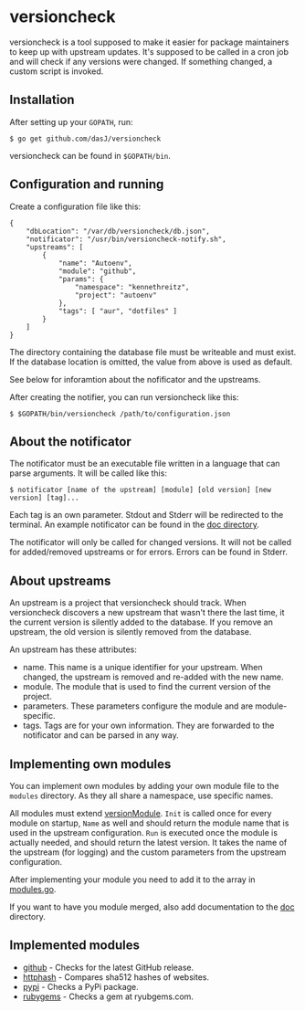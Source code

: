 # versioncheck

versioncheck is a tool supposed to make it easier for package maintainers to keep up with upstream updates.
It's supposed to be called in a cron job and will check if any versions were changed.
If something changed, a custom script is invoked.

## Installation

After setting up your `GOPATH`, run:

```
$ go get github.com/dasJ/versioncheck
```

versioncheck can be found in `$GOPATH/bin`.

## Configuration and running

Create a configuration file like this:

```
{
	"dbLocation": "/var/db/versioncheck/db.json",
	"notificator": "/usr/bin/versioncheck-notify.sh",
	"upstreams": [
		{
			"name": "Autoenv",
			"module": "github",
			"params": {
				"namespace": "kennethreitz",
				"project": "autoenv"
			},
			"tags": [ "aur", "dotfiles" ]
		}
	]
}
```

The directory containing the database file must be writeable and must exist.
If the database location is omitted, the value from above is used as default.

See below for inforamtion about the nofificator and the upstreams.

After creating the notifier, you can run versioncheck like this:

```
$ $GOPATH/bin/versioncheck /path/to/configuration.json
```

## About the notificator

The notificator must be an executable file written in a language that can parse arguments.
It will be called like this:

```
$ notificator [name of the upstream] [module] [old version] [new version] [tag]...
```

Each tag is an own parameter.
Stdout and Stderr will be redirected to the terminal.
An example notificator can be found in the [doc directory](doc/notificator-example.sh).

The notificator will only be called for changed versions.
It will not be called for added/removed upstreams or for errors.
Errors can be found in Stderr.

## About upstreams

An upstream is a project that versioncheck should track.
When versioncheck discovers a new upstream that wasn't there the last time, it the current version is silently added to the database.
If you remove an upstream, the old version is silently removed from the database.

An upstream has these attributes:

- name. This name is a unique identifier for your upstream. When changed, the upstream is removed and re-added with the new name.
- module. The module that is used to find the current version of the project.
- parameters. These parameters configure the module and are module-specific.
- tags. Tags are for your own information. They are forwarded to the notificator and can be parsed in any way.

## Implementing own modules

You can implement own modules by adding your own module file to the `modules` directory.
As they all share a namespace, use specific names.

All modules must extend [versionModule](moduleRunner/module.go).
`Init` is called once for every module on startup, `Name` as well and should return the module name that is used in the upstream configuration.
`Run` is executed once the module is actually needed, and should return the latest version. It takes the name of the upstream (for logging) and the custom parameters from the upstream configuration.

After implementing your module you need to add it to the array in [modules.go](moduleRunner/modules.go).

If you want to have you module merged, also add documentation to the [doc](doc/) directory.

## Implemented modules

- [github](doc/github.md) - Checks for the latest GitHub release.
- [httphash](doc/httphash.md) - Compares sha512 hashes of websites.
- [pypi](doc/pypi.md) - Checks a PyPi package.
- [rubygems](doc/rubygems.md) - Checks a gem at ryubgems.com.

